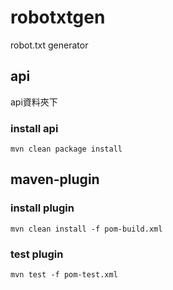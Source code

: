 # robotxtgen

robot.txt generator

## api

api資料夾下

### install api

``
mvn clean package install
``

## maven-plugin

### install plugin
``
mvn clean install -f pom-build.xml
``
### test plugin
``
mvn test -f pom-test.xml
``